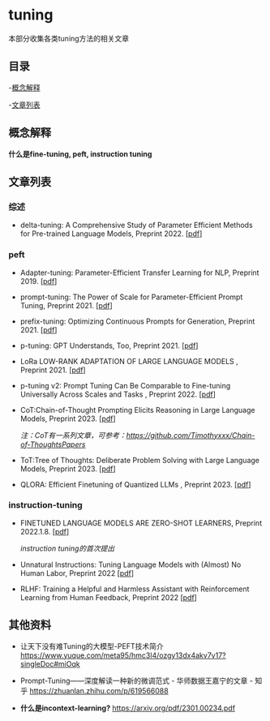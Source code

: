 
# tuning
本部分收集各类tuning方法的相关文章

## 目录
-[概念解释](#概念解释)

-[文章列表](#文章列表)

## 概念解释
**什么是fine-tuning, peft, instruction tuning**

## 文章列表

### 综述
- delta-tuning: A Comprehensive Study of Parameter Efficient Methods for Pre-trained Language Models, Preprint 2022. [[pdf](https://arxiv.org/pdf/2203.06904.pdf)]

### peft
- Adapter-tuning: Parameter-Efficient Transfer Learning for NLP, Preprint 2019. [[pdf](https://arxiv.org/pdf/1902.00751.pdf)]

- prompt-tuning: The Power of Scale for Parameter-Efficient Prompt Tuning, Preprint 2021. [[pdf](https://arxiv.org/pdf/2203.06904.pdf)]

- prefix-tuning: Optimizing Continuous Prompts for Generation, Preprint 2021. [[pdf](https://arxiv.org/pdf/2101.00190.pdf)]

- p-tuning: GPT Understands, Too, Preprint 2021. [[pdf](https://arxiv.org/pdf/2103.10385.pdf)]

- LoRa LOW-RANK ADAPTATION OF LARGE LANGUAGE MODELS , Preprint 2021. [[pdf](https://arxiv.org/pdf/2106.09685.pdf)]

- p-tuning v2: Prompt Tuning Can Be Comparable to Fine-tuning Universally Across Scales and Tasks , Preprint 2022. [[pdf](https://arxiv.org/pdf/2110.07602.pdf)]

- CoT:Chain-of-Thought Prompting Elicits Reasoning in Large Language Models, Preprint 2023. [[pdf](https://arxiv.org/pdf/2201.11903.pdf)]
  
  *注：CoT有一系列文章，可参考：https://github.com/Timothyxxx/Chain-of-ThoughtsPapers*

- ToT:Tree of Thoughts: Deliberate Problem Solving with Large Language Models, Preprint 2023. [[pdf](https://arxiv.org/pdf/2305.10601.pdf)]

- QLORA: Efficient Finetuning of Quantized LLMs , Preprint 2023. [[pdf](https://arxiv.org/pdf/2305.14314.pdf)]


### instruction-tuning
- FINETUNED LANGUAGE MODELS ARE ZERO-SHOT LEARNERS, Preprint 2022.1.8. [[pdf](https://arxiv.org/pdf/2305.14314.pdf)]
  
  *instruction tuning的首次提出*

- Unnatural Instructions: Tuning Language Models with (Almost) No Human Labor, Preprint 2022 [[pdf](https://arxiv.org/pdf/2212.09689.pdf)]

- RLHF: Training a Helpful and Harmless Assistant with Reinforcement Learning from Human Feedback, Preprint 2022 [[pdf](https://arxiv.org/pdf/2204.05862.pdf)]


## 其他资料
- 让天下没有难Tuning的大模型-PEFT技术简介 https://www.yuque.com/meta95/hmc3l4/ozgy13dx4akv7v17?singleDoc#miOqk

- Prompt-Tuning——深度解读一种新的微调范式 - 华师数据王嘉宁的文章 - 知乎
https://zhuanlan.zhihu.com/p/619566088


- **什么是incontext-learning?**
https://arxiv.org/pdf/2301.00234.pdf
